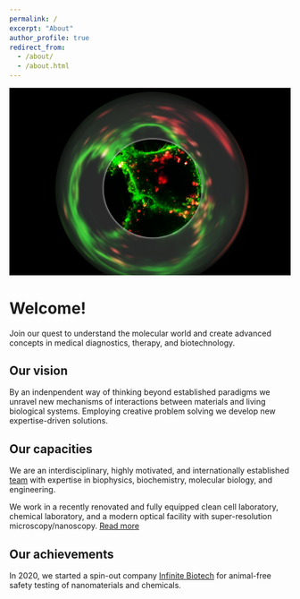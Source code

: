 ```yaml
---
permalink: /
excerpt: "About"
author_profile: true
redirect_from: 
  - /about/
  - /about.html
---
```



![Gateway](/images/img_gateway.jpg)


Welcome!
========
Join our quest to understand the molecular world and create advanced concepts in medical diagnostics, therapy, and biotechnology.  

Our vision
----------
By an indenpendent way of thinking beyond established paradigms we unravel new mechanisms of interactions between materials and living biological systems. Employing creative problem solving we develop new expertise-driven solutions. 

Our capacities
--------------
We are an interdisciplinary, highly motivated, and internationally established [team](/team/) with expertise in biophysics, biochemistry, molecular biology, and engineering. 

We work in a recently renovated and fully equipped clean cell laboratory, chemical laboratory, and a modern optical facility with super-resolution microscopy/nanoscopy. [Read more](/resources/)


Our achievements
----------------
In 2020, we started a spin-out company [Infinite Biotech](http://www.infinite-biotech.com) for animal-free safety testing of nanomaterials and chemicals. 